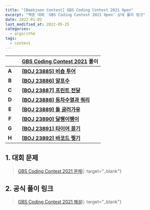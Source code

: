 ```yaml
---
title: "[Baekjoon Contest] GBS Coding Contest 2021 Open"
excerpt: "백준 대회 'GBS Coding Contest 2021 Open' 상세 풀이 링크"
date: 2022-01-02
last_modified_at: 2022-05-25
categories:
  - algorithm
tags:
  - contest
---
```


|||[GBS Coding Contest 2021](https://burningfalls.github.io/contest/gbs2021-baekjoon-contest) 풀이|
|:---:|:---:|:---|
|**A**||**[[BOJ 23885] 비숍 투어](https://burningfalls.github.io/algorithm/boj-23885/)**|
|**B**||**[[BOJ 23886] 알프수](https://burningfalls.github.io/algorithm/boj-23886/)**|
|**C**||**[[BOJ 23887] 프린트 전달](https://burningfalls.github.io/algorithm/boj-23887/)**|
|**D**||**[[BOJ 23888] 등차수열과 쿼리](https://burningfalls.github.io/algorithm/boj-23888/)**|
|**E**||**[[BOJ 23889] 돌 굴러가유](https://burningfalls.github.io/algorithm/boj-23889/)**|
|**F**||**[[BOJ 23890] 달팽이팽이](https://burningfalls.github.io/algorithm/boj-23890/)**|
|**G**||**[[BOJ 23891] 타이어 끌기](https://burningfalls.github.io/algorithm/boj-23891/)**|
|**H**||**[[BOJ 23892] 바코드 찢기](https://burningfalls.github.io/algorithm/boj-23892/)**|

## 1. 대회 문제

> [GBS Coding Contest 2021 문제](https://www.acmicpc.net/category/detail/2958){: target="_blank"}

## 2. 공식 풀이 링크

> [GBS Coding Contest 2021 해설](https://www.acmicpc.net/board/view/80614){: target="_blank"}
